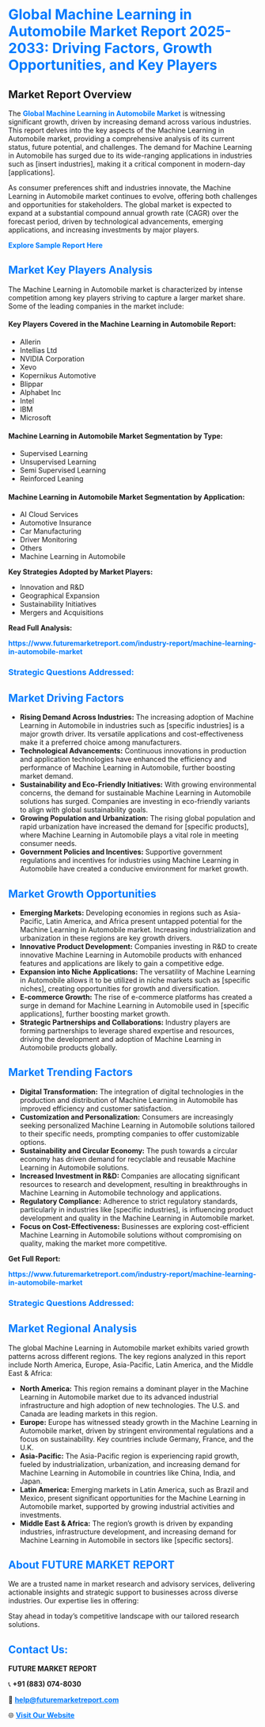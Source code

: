<h1 style="color: #007BFF;">Global Machine Learning in Automobile Market Report 2025-2033: Driving Factors, Growth Opportunities, and Key Players</h1>

<section id="overview">
<h2>Market Report Overview</h2>
<p>The <a href="https://www.futuremarketreport.com/industry-report/machine-learning-in-automobile-market" style="color: #007BFF; text-decoration: none;"><strong>Global Machine Learning in Automobile Market</strong></a> is witnessing significant growth, driven by increasing demand across various industries. This report delves into the key aspects of the Machine Learning in Automobile market, providing a comprehensive analysis of its current status, future potential, and challenges. The demand for Machine Learning in Automobile has surged due to its wide-ranging applications in industries such as [insert industries], making it a critical component in modern-day [applications].</p>
<p>As consumer preferences shift and industries innovate, the Machine Learning in Automobile market continues to evolve, offering both challenges and opportunities for stakeholders. The global market is expected to expand at a substantial compound annual growth rate (CAGR) over the forecast period, driven by technological advancements, emerging applications, and increasing investments by major players.</p>
</section>

<section id="overview">
<p><a href="https://www.futuremarketreport.com/request-sample/reportId=111872" style="color: #007BFF; text-decoration: none;"><strong>Explore Sample Report Here</strong></a></p>
</section>

<section id="key-players">
<h2 style="color: #007BFF;">Market Key Players Analysis</h2>
<p>The Machine Learning in Automobile market is characterized by intense competition among key players striving to capture a larger market share. Some of the leading companies in the market include:</p>
<h4>Key Players Covered in the Machine Learning in Automobile Report:</h4>
<ul><li>Allerin</li><li>Intellias Ltd</li><li>NVIDIA Corporation</li><li>Xevo</li><li>Kopernikus Automotive</li><li>Blippar</li><li>Alphabet Inc</li><li>Intel</li><li>IBM</li><li>Microsoft</li></ul>
<h4>Machine Learning in Automobile Market Segmentation by Type:</h4>
<ul><li>Supervised Learning</li><li>Unsupervised Learning</li><li>Semi Supervised Learning</li><li>Reinforced Leaning</li></ul>

<h4>Machine Learning in Automobile Market Segmentation by Application:</h4>
<ul><li>AI Cloud Services</li><li>Automotive Insurance</li><li>Car Manufacturing</li><li>Driver Monitoring</li><li>Others</li><li>Machine Learning in Automobile</li></ul>
<p><strong>Key Strategies Adopted by Market Players:</strong></p>
<ul>
<li>Innovation and R&D</li>
<li>Geographical Expansion</li>
<li>Sustainability Initiatives</li>
<li>Mergers and Acquisitions</li>
</ul>
</section>

<section>
<p><strong>Read Full Analysis: </strong></p><a href="https://www.futuremarketreport.com/industry-report/machine-learning-in-automobile-market" style="color: #007BFF; text-decoration: none;"><strong>https://www.futuremarketreport.com/industry-report/machine-learning-in-automobile-market</strong></a>
<h3 style="color: #007BFF;">Strategic Questions Addressed:</h3>
</section>

<section id="driving-factors">
<h2 style="color: #007BFF;">Market Driving Factors</h2>
<ul>
<li><strong>Rising Demand Across Industries:</strong> The increasing adoption of Machine Learning in Automobile in industries such as [specific industries] is a major growth driver. Its versatile applications and cost-effectiveness make it a preferred choice among manufacturers.</li>
<li><strong>Technological Advancements:</strong> Continuous innovations in production and application technologies have enhanced the efficiency and performance of Machine Learning in Automobile, further boosting market demand.</li>
<li><strong>Sustainability and Eco-Friendly Initiatives:</strong> With growing environmental concerns, the demand for sustainable Machine Learning in Automobile solutions has surged. Companies are investing in eco-friendly variants to align with global sustainability goals.</li>
<li><strong>Growing Population and Urbanization:</strong> The rising global population and rapid urbanization have increased the demand for [specific products], where Machine Learning in Automobile plays a vital role in meeting consumer needs.</li>
<li><strong>Government Policies and Incentives:</strong> Supportive government regulations and incentives for industries using Machine Learning in Automobile have created a conducive environment for market growth.</li>
</ul>
</section>

<section id="growth-opportunities">
<h2 style="color: #007BFF;">Market Growth Opportunities</h2>
<ul>
<li><strong>Emerging Markets:</strong> Developing economies in regions such as Asia-Pacific, Latin America, and Africa present untapped potential for the Machine Learning in Automobile market. Increasing industrialization and urbanization in these regions are key growth drivers.</li>
<li><strong>Innovative Product Development:</strong> Companies investing in R&D to create innovative Machine Learning in Automobile products with enhanced features and applications are likely to gain a competitive edge.</li>
<li><strong>Expansion into Niche Applications:</strong> The versatility of Machine Learning in Automobile allows it to be utilized in niche markets such as [specific niches], creating opportunities for growth and diversification.</li>
<li><strong>E-commerce Growth:</strong> The rise of e-commerce platforms has created a surge in demand for Machine Learning in Automobile used in [specific applications], further boosting market growth.</li>
<li><strong>Strategic Partnerships and Collaborations:</strong> Industry players are forming partnerships to leverage shared expertise and resources, driving the development and adoption of Machine Learning in Automobile products globally.</li>
</ul>
</section>

<section id="trending-factors">
<h2 style="color: #007BFF;">Market Trending Factors</h2>
<ul>
<li><strong>Digital Transformation:</strong> The integration of digital technologies in the production and distribution of Machine Learning in Automobile has improved efficiency and customer satisfaction.</li>
<li><strong>Customization and Personalization:</strong> Consumers are increasingly seeking personalized Machine Learning in Automobile solutions tailored to their specific needs, prompting companies to offer customizable options.</li>
<li><strong>Sustainability and Circular Economy:</strong> The push towards a circular economy has driven demand for recyclable and reusable Machine Learning in Automobile solutions.</li>
<li><strong>Increased Investment in R&D:</strong> Companies are allocating significant resources to research and development, resulting in breakthroughs in Machine Learning in Automobile technology and applications.</li>
<li><strong>Regulatory Compliance:</strong> Adherence to strict regulatory standards, particularly in industries like [specific industries], is influencing product development and quality in the Machine Learning in Automobile market.</li>
<li><strong>Focus on Cost-Effectiveness:</strong> Businesses are exploring cost-efficient Machine Learning in Automobile solutions without compromising on quality, making the market more competitive.</li>
</ul>
</section>

<section>
<p><strong>Get Full Report: </strong></p><a href="https://www.futuremarketreport.com/industry-report/machine-learning-in-automobile-market" style="color: #007BFF; text-decoration: none;"><strong>https://www.futuremarketreport.com/industry-report/machine-learning-in-automobile-market</strong></a>
<h3 style="color: #007BFF;">Strategic Questions Addressed:</h3>
</section>


<section id="regional-analysis">
<h2 style="color: #007BFF;">Market Regional Analysis</h2>
<p>The global Machine Learning in Automobile market exhibits varied growth patterns across different regions. The key regions analyzed in this report include North America, Europe, Asia-Pacific, Latin America, and the Middle East & Africa:</p>
<ul>
<li><strong>North America:</strong> This region remains a dominant player in the Machine Learning in Automobile market due to its advanced industrial infrastructure and high adoption of new technologies. The U.S. and Canada are leading markets in this region.</li>
<li><strong>Europe:</strong> Europe has witnessed steady growth in the Machine Learning in Automobile market, driven by stringent environmental regulations and a focus on sustainability. Key countries include Germany, France, and the U.K.</li>
<li><strong>Asia-Pacific:</strong> The Asia-Pacific region is experiencing rapid growth, fueled by industrialization, urbanization, and increasing demand for Machine Learning in Automobile in countries like China, India, and Japan.</li>
<li><strong>Latin America:</strong> Emerging markets in Latin America, such as Brazil and Mexico, present significant opportunities for the Machine Learning in Automobile market, supported by growing industrial activities and investments.</li>
<li><strong>Middle East & Africa:</strong> The region’s growth is driven by expanding industries, infrastructure development, and increasing demand for Machine Learning in Automobile in sectors like [specific sectors].</li>
</ul>
</section>

<footer>
<h2 style="color: #007BFF;">About FUTURE MARKET REPORT</h2>
<p>We are a trusted name in market research and advisory services, delivering actionable insights and strategic support to businesses across diverse industries. Our expertise lies in offering:</p>

<p>Stay ahead in today’s competitive landscape with our tailored research solutions.</p>

<h2 style="color: #007BFF;">Contact Us:</h2>
<p><strong>FUTURE MARKET REPORT</strong></p>
<p>📞 <strong>+91 (883) 074-8030</strong></p>
<p>📧 <strong><a href="mailto:help@futuremarketreport.com" style="color: #007BFF;">help@futuremarketreport.com</a></strong></p>
<p>🌐 <strong><a href="https://www.futuremarketreport.com/" style="color: #007BFF;">Visit Our Website</a></strong></p>
</footer>